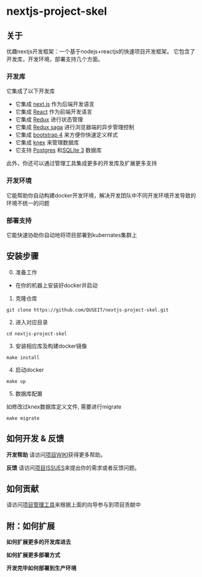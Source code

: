 # nextjs-project-skel

## 关于

优趣nextjs开发框架：一个基于nodejs+reactjs的快速项目开发框架。
它包含了开发库，开发环境，部署支持几个方面。


### 开发库

它集成了以下开发库

- 它集成 [next.js](https://nextjs.org/) 作为后端开发语言
- 它集成 [React](https://reactjs.org) 作为前端开发语言
- 它集成 [Redux](https://redux.js.org/) 进行状态管理
- 它集成 [Redux saga](https://redux-saga.js.org/) 进行浏览器端的异步管理控制
- 它集成 [bootstrap 4](https://getbootstrap.com/) 来方便你快速定义样式
- 它集成 [knex](https://knexjs.org/) 来管理数据库
- 它支持 [Postgres](https://www.postgresql.org/) 和[SQLite 3](https://sqlite.org/index.html) 数据库

此外，你还可以通过管理工具集成更多的开发库及扩展更多支持

### 开发环境

它能帮助你自动构建docker开发环境，解决开发团队中不同开发环境开发导致的环境不统一的问题


### 部署支持

它能快速协助你自动地将项目部署到kubernates集群上


## 安装步骤

0. 准备工作

- 在你的机器上安装好docker并启动

1. 克隆仓库

```
git clone https://github.com/QUSEIT/nextjs-project-skel.git
```

2. 进入对应目录

```
cd nextjs-project-skel
```

3. 安装相应库及构建docker镜像

```
make install
```

4. 启动docker

```
make up
```

5. 数据库配置

如修改过knex数据库定义文件, 需要进行migrate
```
make migrate
```

## 如何开发 & 反馈

**开发帮助**
请访问[项目WIKI](https://github.com/QUSEIT/nextjs-project-skel/wiki)获得更多帮助。


**反馈**
请访问[项目ISSUES](https://github.com/QUSEIT/nextjs-project-skel/issues)来提出你的需求或者反馈问题。


## 如何贡献

请访问[项目管理工具](https://github.com/orgs/QUSEIT/projects)来根据上面的向导参与到项目贡献中




## 附：如何扩展

**如何扩展更多的开发库进去**

**如何扩展更多部署方式**

**开发完毕如何部署到生产环境**
